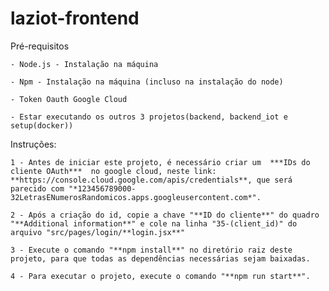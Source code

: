 # laziot-frontend

 Pré-requisitos

    - Node.js - Instalação na máquina
    
    - Npm - Instalação na máquina (incluso na instalação do node)
    
    - Token Oauth Google Cloud
    
    - Estar executando os outros 3 projetos(backend, backend_iot e setup(docker))

Instruções:

    1 - Antes de iniciar este projeto, é necessário criar um  ***IDs do cliente OAuth***  no google cloud, neste link: **https://console.cloud.google.com/apis/credentials**, que será parecido com "*123456789000-32LetrasENumerosRandomicos.apps.googleusercontent.com*".

    2 - Após a criação do id, copie a chave "**ID do cliente**" do quadro "**Additional information**" e cole na linha "35-(client_id)" do arquivo "src/pages/login/**login.jsx**"

    3 - Execute o comando "**npm install**" no diretório raiz deste projeto, para que todas as dependências necessárias sejam baixadas.

    4 - Para executar o projeto, execute o comando "**npm run start**".